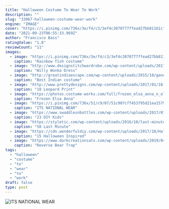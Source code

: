 ```yaml
---
title: "Halloween Costume To Wear To Work"
description: ""
slug: "33067-halloween-costume-wear-work"
engine: "IMAGE"
cover: "https://i.pinimg.com/736x/3e/f4/c3/3ef4c3070777ffead27bb81161c74b00--rainbow-fish-costume-diy-fish-costume-ideas.jpg?b=t"
date: "2021-09-23T06:55:33.969Z"
author: "Francisco Bass"
ratingValue: "1.8"
reviewCount: "11"
images:
  - image: "https://i.pinimg.com/736x/3e/f4/c3/3ef4c3070777ffead27bb81161c74b00--rainbow-fish-costume-diy-fish-costume-ideas.jpg?b=t"
    caption: "Rainbow fish costume"
  - image: "http://www.designstitchwardrobe.com/wp-content/uploads/2017/02/willy-wonka-dress-mad-hatter-different-colour-scheme-58b1938b1.jpg"
    caption: "Willy Wonka Dress"
  - image: "http://greatindiaescape.com/wp-content/uploads/2015/10/ganesha.jpg"
    caption: "Best Indian costume"
  - image: "http://www.prettydesigns.com/wp-content/uploads/2017/01/18-leopard-print-outfits-that-arent-overpowering.jpg"
    caption: "18 Leopard Print"
  - image: "https://photos.costume-works.com/full/frozen_elsa_anna_n_olaf.jpg"
    caption: "Frozen Elsa Anna"
  - image: "https://i.pinimg.com/736x/51/c9/07/51c907cff453795d21ea157911d43048.jpg"
    caption: "ITS NATIONAL WEAR"
  - image: "https://www.swaddlesnbottles.com/wp-content/uploads/2017/07/mac.jpg"
    caption: "23 DIY Kids"
  - image: "https://styletic.com/wp-content/uploads/2016/10/last-minute-halloween-costumes/7-last-minute-halloween-costume-ideas.jpg"
    caption: "50 Last Minute"
  - image: "https://cdn.wonderfuldiy.com/wp-content/uploads/2017/10/Halloween-galaxy-makeup.jpg"
    caption: "15 Halloween Inspired"
  - image: "https://www.darkcreationsatx.com/wp-content/uploads/2019/04/beartrap2.jpg"
    caption: "Reverse Bear Trap"
tags:
  - "halloween"
  - "costume"
  - "to"
  - "wear"
  - "to"
  - "work"
draft: false
type: post
---
```



![ITS NATIONAL WEAR](https://i.pinimg.com/736x/51/c9/07/51c907cff453795d21ea157911d43048.jpg "ITS NATIONAL WEAR")


<!--inArticleAds-->

<!--galleryOne-->


<!--inArticleAds-->

<!--galleryTwo-->


<!--galleryThree-->

